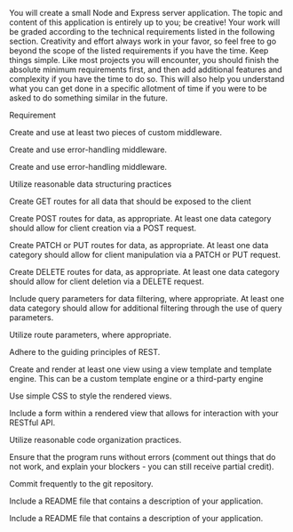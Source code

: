 You will create a small Node and Express server application. The topic and content of this application is entirely up to you; be creative!
Your work will be graded according to the technical requirements listed in the following section. Creativity and effort always work in your favor, so feel free to go beyond the scope of the listed requirements if you have the time.
Keep things simple. Like most projects you will encounter, you should finish the absolute minimum requirements first, and then add additional features and complexity if you have the time to do so. This will also help you understand what you can get done in a specific allotment of time if you were to be asked to do something similar in the future.

Requirement

Create and use at least two pieces of custom middleware.

Create and use error-handling middleware.

Create and use error-handling middleware.

Utilize reasonable data structuring practices

Create GET routes for all data that should be exposed to the client

Create POST routes for data, as appropriate. At least one data category should allow for client creation via a POST request.

Create PATCH or PUT routes for data, as appropriate. At least one data category should allow for client manipulation via a PATCH or PUT request.

Create DELETE routes for data, as appropriate. At least one data category should allow for client deletion via a DELETE request.

Include query parameters for data filtering, where appropriate. At least one data category should allow for additional filtering through the use of query parameters.

Utilize route parameters, where appropriate.

Adhere to the guiding principles of REST.

Create and render at least one view using a view template and template engine. This can be a custom template engine or a third-party engine

Use simple CSS to style the rendered views.

Include a form within a rendered view that allows for interaction with your RESTful API.

Utilize reasonable code organization practices.

Ensure that the program runs without errors (comment out things that do not work, and explain your blockers - you can still receive partial credit).

Commit frequently to the git repository.

Include a README file that contains a description of your application.

Include a README file that contains a description of your application.

